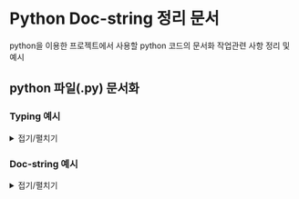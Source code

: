 # Python Doc-string 정리 문서

python을 이용한 프로젝트에서 사용할 python 코드의 문서화 작업관련 사항 정리 및 예시

## python 파일(.py) 문서화

### Typing 예시

<details >
<summary>접기/펼치기</summary>

| 타입                 | Public                       | Internal                                   |
| -------------------- | ---------------------------- | ------------------------------------------ |
| 모듈                 | `lower_with_under`           | `_lower_with_under`                        |
| 클래스               | `CapWords`                   | `_CapWords`                                |
| 함수                 | `Upper_in_first_with_under()`| `_Upper_in_first_with_under()`             |
| 글로벌/클래스 상수   | `CAPS_WITH_UNDER`            | `_CAPS_WITH_UNDER`                         |
| 인스턴스 변수        | `lower_with_under`           | `_lower_with_under` (protected)            |
| 메서드 이름          | `Upper_in_first_with_under()`| `_Upper_in_first_with_under()` (protected) |
| 함수/메서드 매개변수 | `lower_with_under`           |                                            |
| 지역 변수            | `lower_with_under`           |                                            |

</details>

### Doc-string 예시

<details >
<summary>접기/펼치기</summary>

```python
""" ### Module feature description
Note

------------------------------------------------------------------------
### Requirement
    None ( = Not exist)

### Structure
    `ClassName` or `Function_name`: Description of each object

"""

# --- import area --- #

# --- import area --- #


class ClassName():
    """ ### Description of class functionality
    Note

    ---------------------------------------------------------------------
    ### Args
    - Super
        - `arg_name`: Description of the input argument from parents
    - This
        - `arg_name`: Description of the input argument

    ### Attributes
    - `attribute_name`: Description of the class attribute name

    ### Structure
    - `SubClassName` or `Function_name`: Description of each object

    ### Todo
    - `SubClassName` or `Function_name`: Description of each object, but not written

    """
    def Function_name(self, ...):
    """ ### Function feature description
    Note

    ------------------------------------------------------------------
    ### Args
    - `arg_name`: Description of the input argument

    ### Returns or Yields
    - `data_format`: Description of the output argument

    ### Raises
    - `error_type`: Method of handling according to error issues

    """
    ...
```

</details>